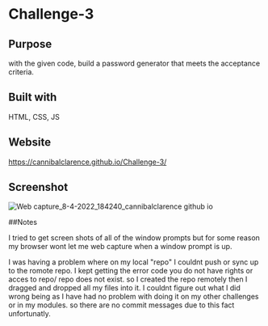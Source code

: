 # Challenge-3

## Purpose
with the given code, build a password generator that meets the acceptance criteria.

## Built with
HTML, CSS, JS

## Website
https://cannibalclarence.github.io/Challenge-3/

## Screenshot
![Web capture_8-4-2022_184240_cannibalclarence github io](https://user-images.githubusercontent.com/100390351/162551681-8b00d5cc-b631-4fda-a7b5-c4de5894df6b.jpeg)

##Notes

I tried to get screen shots of all of the window prompts but for some reason my browser wont let me web capture when a window prompt is up.

I was having a problem where on my local "repo" I couldnt push or sync up to the romote repo. I kept getting the error code you do not have rights or acces to repo/ repo does not exist. so I created the repo remotely then I dragged and dropped all my files into it. I couldnt figure out what I did wrong being as I have had no problem with doing it on my other challenges or in my modules. so there are no commit messages due to this fact unfortunatly.
